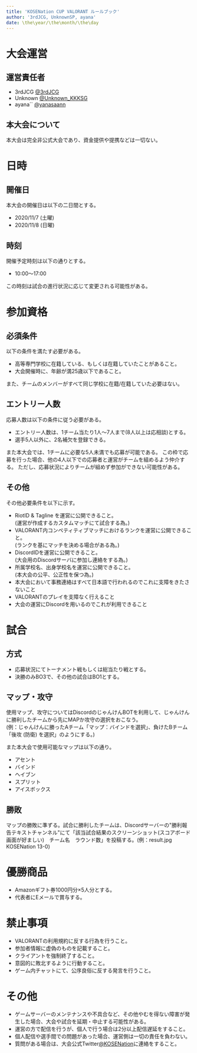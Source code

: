 ```yaml
---
title: 'KOSENation CUP VALORANT ルールブック'
author: '3rdJCG, UnknownSP, ayana'
date: \the\year/\the\month/\the\day
---
```


# 大会運営
## 運営責任者

- 3rdJCG [@3rdJCG](https://twitter.com/3rdJCG)
- Unknown [@Unknown_KKKSG](https://twitter.com/Unknown_KKKSG)
- ayana`` [@yanasaann](https://twitter.com/yanasaann)

## 本大会について
本大会は完全非公式大会であり、資金提供や提携などは一切ない。

# 日時
## 開催日
本大会の開催日は以下の二日間とする。

- 2020/11/7 (土曜)
- 2020/11/8 (日曜)

## 時刻
開催予定時刻は以下の通りとする。

- 10:00～17:00

この時刻は試合の進行状況に応じて変更される可能性がある。


# 参加資格
## 必須条件
以下の条件を満たす必要がある。

- 高等専門学校に在籍している、もしくは在籍していたことがあること。
- 大会開催時に、年齢が満25歳以下であること。

また、チームのメンバーがすべて同じ学校に在籍/在籍していた必要はない。

## エントリー人数
応募人数は以下の条件に従う必要がある。

- エントリー人数は、1チーム当たり1人～7人まで(8人以上は応相談)とする。
- 選手5人以外に、2名補欠を登録できる。

また本大会では、1チームに必要な5人未満でも応募が可能である。
この枠で応募を行った場合、他の4人以下での応募者と運営がチームを組めるよう仲介する。
ただし、応募状況によりチームが組めず参加ができない可能性がある。

## その他
その他必要条件を以下に示す。

- RiotID & Tagline を運営に公開できること。  
(運営が作成するカスタムマッチにて試合する為。)
- VALORANT内コンペティティブマッチにおけるランクを運営に公開できること。  
(ランクを基にマッチを決める場合がある為。)
- DiscordIDを運営に公開できること。  
(大会用のDiscordサーバに参加し連絡をする為。)
- 所属学校名、出身学校名を運営に公開できること。  
(本大会の公平、公正性を保つ為。)
- 本大会において事務連絡はすべて日本語で行われるのでこれに支障をきたさないこと
- VALORANTのプレイを支障なく行えること
- 大会の運営にDiscordを用いるのでこれが利用できること


# 試合
## 方式
- 応募状況にてトーナメント戦もしくは総当たり戦とする。
- 決勝のみBO3で、その他の試合はBO1とする。

## マップ・攻守
使用マップ、攻守についてはDiscordのじゃんけんBOTを利用して、じゃんけんに勝利したチームから先にMAPか攻守の選択をおこなう。  
(例：じゃんけんに勝ったAチーム「マップ：バインドを選択」、負けたBチーム「後攻 (防衛) を選択」のようにする。)

また本大会で使用可能なマップは以下の通り。

- アセント
- バインド
- ヘイブン
- スプリット
- アイスボックス

## 勝敗
マップの勝敗に準ずる。試合に勝利したチームは、Discordサーバーの"勝利報告テキストチャンネル"にて「該当試合結果のスクリーンショット(スコアボード画面が好ましい)　チーム名　ラウンド数」を投稿する。(例：result.jpg KOSENation 13-0)


# 優勝商品
- Amazonギフト券1000円分×5人分とする。
- 代表者にEメールで賞与する。


# 禁止事項
- VALORANTの利用規約に反する行為を行うこと。
- 参加者情報に虚偽のものを記載すること。
- クライアントを強制終了すること。
- 意図的に敗北するように行動すること。
- ゲーム内チャットにて、公序良俗に反する発言を行うこと。


# その他
- ゲームサーバーのメンテナンスや不具合など、その他やむを得ない障害が発生した場合、大会や試合を延期・中止する可能性がある。
- 運営の方で配信を行うが、個人で行う場合は2分以上配信遅延をすること。
- 個人配信や選手間での問題があった場合、運営側は一切の責任を負わない。
- 質問がある場合は、大会公式Twitter[@KOSENation](https://twitter.com/KOSENation)に連絡をすること。
